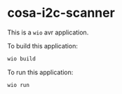 # cosa-i2c-scanner

This is a `wio` avr  application.

To build this application:
```bash
wio build
```

To run this application:
```bash
wio run
```
